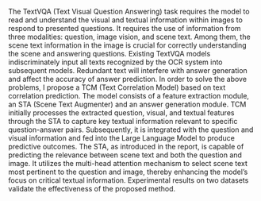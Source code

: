 The TextVQA (Text Visual Question Answering) task requires the model to read and understand the visual and textual information within images to respond to presented questions. It requires the use of information from three modalities: question, image vision, and scene text. Among them, the scene text information in the image is crucial for correctly understanding the scene and answering questions. Existing TextVQA models indiscriminately input all texts recognized by the OCR system into subsequent models. Redundant text will interfere with answer generation and affect the accuracy of answer prediction.
In order to solve the above problems, I propose a TCM (Text Correlation Model) based on text correlation prediction. The model consists of a feature extraction module, an STA (Scene Text Augmenter) and an answer generation module. TCM initially processes the extracted question, visual, and textual features through the STA to capture key textual information relevant to specific question-answer pairs. Subsequently, it is integrated with the question and visual information and fed into the Large Language Model to produce predictive outcomes. The STA, as introduced in the report, is capable of predicting the relevance between scene text and both the question and image. It utilizes the multi-head attention mechanism to select scene text most pertinent to the question and image, thereby enhancing the model’s focus on critical textual information. Experimental results on two datasets validate the effectiveness of the proposed method.
